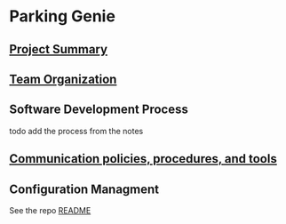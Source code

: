 # Parking Genie
## [Project Summary](projectSummary.md)
## [Team Organization](teamOrganization.md)
## Software Development Process
todo add the process from the notes
## [Communication policies, procedures, and tools](communicationPolicy.md)
## Configuration Managment
See the repo [README](../README.md)
